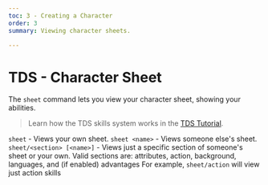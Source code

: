 ```yaml
---
toc: 3 - Creating a Character
order: 3
summary: Viewing character sheets.

---
```

# TDS - Character Sheet

The `sheet` command lets you view your character sheet, showing your abilities.

> Learn how the TDS skills system works in the [TDS Tutorial](/help/tds).

`sheet` - Views your own sheet.
`sheet <name>` - Views someone else's sheet.
`sheet/<section> [<name>]` - Views just a specific section of someone's sheet or your own. 
  Valid sections are: attributes, action, background, languages, and (if enabled) advantages
  For example, `sheet/action` will view just action skills